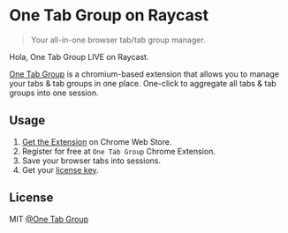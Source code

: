 # One Tab Group on Raycast

> Your all-in-one browser tab/tab group manager.

Hola, One Tab Group LIVE on Raycast.

[One Tab Group](https://onetab.group) is a chromium-based extension that allows you to manage your tabs & tab groups in one place. One-click to aggregate all tabs & tab groups into one session.

## Usage

1. [Get the Extension](https://chrome.google.com/webstore/detail/one-tab-group-tabtab-grou/lajbajamkpmkmldodfbljkjihppdclbm) on Chrome Web Store.
2. Register for free at `One Tab Group` Chrome Extension.
3. Save your browser tabs into sessions.
4. Get your [license key](https://onetab.group/pricing).


## License

MIT [@One Tab Group](https://github.com/one-tab-group)